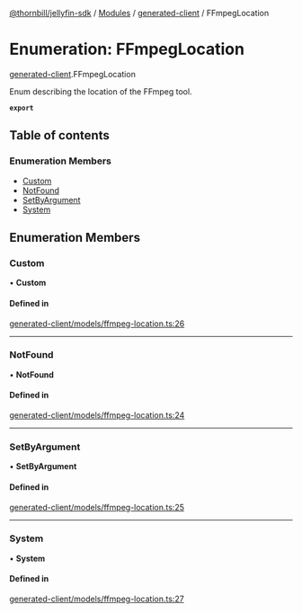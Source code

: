 [@thornbill/jellyfin-sdk](../README.md) / [Modules](../modules.md) / [generated-client](../modules/generated_client.md) / FFmpegLocation

# Enumeration: FFmpegLocation

[generated-client](../modules/generated_client.md).FFmpegLocation

Enum describing the location of the FFmpeg tool.

**`export`**

## Table of contents

### Enumeration Members

- [Custom](generated_client.FFmpegLocation.md#custom)
- [NotFound](generated_client.FFmpegLocation.md#notfound)
- [SetByArgument](generated_client.FFmpegLocation.md#setbyargument)
- [System](generated_client.FFmpegLocation.md#system)

## Enumeration Members

### Custom

• **Custom**

#### Defined in

[generated-client/models/ffmpeg-location.ts:26](https://github.com/jellyfin/jellyfin-sdk-typescript/blob/fa599ae/src/generated-client/models/ffmpeg-location.ts#L26)

___

### NotFound

• **NotFound**

#### Defined in

[generated-client/models/ffmpeg-location.ts:24](https://github.com/jellyfin/jellyfin-sdk-typescript/blob/fa599ae/src/generated-client/models/ffmpeg-location.ts#L24)

___

### SetByArgument

• **SetByArgument**

#### Defined in

[generated-client/models/ffmpeg-location.ts:25](https://github.com/jellyfin/jellyfin-sdk-typescript/blob/fa599ae/src/generated-client/models/ffmpeg-location.ts#L25)

___

### System

• **System**

#### Defined in

[generated-client/models/ffmpeg-location.ts:27](https://github.com/jellyfin/jellyfin-sdk-typescript/blob/fa599ae/src/generated-client/models/ffmpeg-location.ts#L27)
